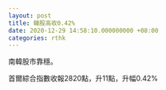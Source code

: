 ```yaml
---
layout: post
title: 韓股高收0.42%
date: 2020-12-29 14:58:10.000000000 +08:00
categories: rthk
---
```


南韓股市靠穩。

首爾綜合指數收報2820點，升11點，升幅0.42%
